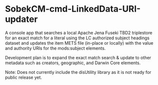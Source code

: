 # SobekCM-cmd-LinkedData-URI-updater
A console app that searches a local Apache Jena Fuseki TBD2 triplestore for an exact match for a literal using the LC authorized subject headings dataset and updates the item METS file (in-place or locally) with the value and authority URIs for the mods:subject elements.

Development plan is to expand the exact match search & update to other metadata such as creators, geographic, and Darwin Core elements.

Note: Does not currently include the disUtility library as it is not ready for public release yet.
